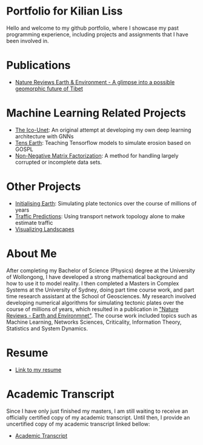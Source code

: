 # Portfolio for Kilian Liss

Hello and welcome to my github portfolio, where I showcase my past programming experience, including projects and assignments that I have been involved in.

# Publications
- [Nature Reviews Earth & Environment - A glimpse into a possible geomorphic future of Tibet](https://www.nature.com/articles/s43017-022-00355-z)

# Machine Learning Related Projects
- [The Ico-Unet](https://github.com/suoarski/Portfolio/tree/main/TheIcoUnet): An original attempt at developing my own deep learning architecture with GNNs
- [Tens Earth](https://github.com/suoarski/TensEarth): Teaching Tensorflow models to simulate erosion based on GOSPL
- [Non-Negative Matrix Factorization](https://github.com/suoarski/Portfolio/tree/main/NonNegativeMatrixFactorization): A method for handling largely corrupted or incomplete data sets.

# Other Projects
- [Initialising Earth](https://github.com/suoarski/InitialisingEarth): Simulating plate tectonics over the course of millions of years
- [Traffic Predictions](https://github.com/suoarski/Portfolio/tree/main/TrafficPredictions): Using transport network topology alone to make estimate traffic
- [Visualizing Landscapes](https://github.com/suoarski/Portfolio/tree/main/VisualizingLandscapes)


# About Me
After completing my Bachelor of Science (Physics) degree at the University of Wollongong, I have developed a strong mathematical background and how to use it to model reality. I then completed a Masters in Complex Systems at the University of Sydney, doing part time course work, and part time research assistant at the School of Geosciences. My research involved developing numerical algorithms for simulating tectonic plates over the course of millions of years, which resulted in a publication in ["Nature Reviews - Earth and Environmnet"](https://www.nature.com/articles/s43017-022-00355-z). The course work included topics such as Machine Learning, Networks Sciences, Criticality, Information Theory, Statistics and System Dynamics.

# Resume
- [Link to my resume](https://github.com/suoarski/Portfolio/blob/main/Resume%20for%20Kilian%20Liss.pdf)

# Academic Transcript
Since I have only just finished my masters, I am still waiting to receive an officially certified copy of my academic transcript. Until then, I provide an uncertified copy of my academic transcript linked bellow:
- [Academic Transcript](https://github.com/suoarski/Portfolio/blob/main/AcademicTranscriptSoFar.pdf)